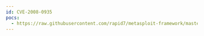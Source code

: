 ```yaml
---
id: CVE-2008-0935
pocs:
  - https://raw.githubusercontent.com/rapid7/metasploit-framework/master/modules/exploits/windows/browser/novelliprint_executerequest.rb
---
```

